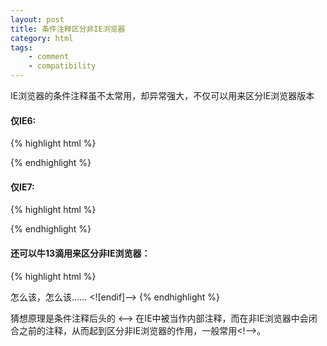 ```yaml
---
layout: post
title: 条件注释区分非IE浏览器
category: html
tags:
    - comment
    - compatibility
---
```


IE浏览器的条件注释虽不太常用，却异常强大，不仅可以用来区分IE浏览器版本

#### 仅IE6:
{% highlight html %}
<!--[if IE6]>
怎么该，怎么该……
<![endif]-->
{% endhighlight %}

#### 仅IE7:
{% highlight html %}
<!--[if IE7]>
怎么该，怎么该……
<![endif]-->
{% endhighlight %}

#### 还可以牛13滴用来区分非IE浏览器：
{% highlight html %}
<!--[if !IE]><-->
怎么该，怎么该……
<![endif]-->
{% endhighlight %}

猜想原理是条件注释后头的 &lt;–&gt; 在IE中被当作内部注释，而在非IE浏览器中会闭合之前的注释，从而起到区分非IE浏览器的作用，一般常用&lt;!–&gt;。

